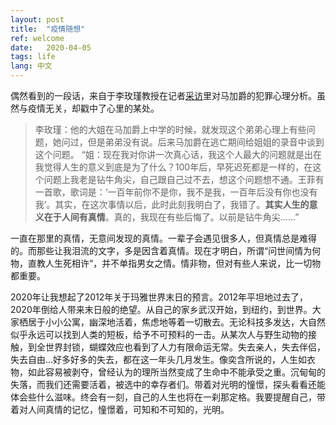 ```yaml
---
layout: post
title:  "疫情随想"
ref: welcome
date:   2020-04-05
tags: life
lang: 中文
---
```


偶然看到的一段话，来自于李玫瑾教授在记者[采访][ref-1]里对马加爵的犯罪心理分析。虽然与疫情无关，却戳中了心里的某处。
>李玫瑾：他的大姐在马加爵上中学的时候，就发现这个弟弟心理上有些问题，她问过，但是弟弟没有说。后来马加爵在逃亡期间给姐姐的录音中谈到这个问题。 
“姐：现在我对你讲一次真心话，我这个人最大的问题就是出在我觉得人生的意义到底是为了什么？100年后，早死迟死都是一样的，在这个问题上我老是钻牛角尖，自己跟自己过不去，想这个问题想不通。王菲有一首歌，歌词是：‘一百年前你不是你，我不是我，一百年后没有你也没有我’。其实，在这次事情以后，此时此刻我明白了，我错了。**其实人生的意义在于人间有真情**。真的，我现在有些后悔了。以前是钻牛角尖……” 

一直在那里的真情，无意间发现的真情。一辈子会遇见很多人，但真情总是难得的。而那些让我泪流的文字，多是因含着真情。现在才明白，所谓“问世间情为何物，直教人生死相许“，并不单指男女之情。情非物，但对有些人来说，比一切物都重要。

2020年让我想起了2012年关于玛雅世界末日的预言。2012年平坦地过去了，2020年倒给人带来末日般的绝望。从自己的家乡武汉开始，到纽约，到世界。大家栖居于小小公寓，幽深地活着，焦虑地等着一切散去。无论科技多发达，大自然似乎永远可以找到人类的短板，给予不可预料的一击。从某次人与野生动物的接触，到全世界封锁，蝴蝶效应也看到了人力有限命运无常。失去亲人，失去伴侣，失去自由...好多好多的失去，都在这一年头几月发生。像奕含所说的，人生如衣物，如此容易被剥夺，曾经认为的理所当然变成了生命中不能承受之重。沉甸甸的失落，而我们还需要活着，被选中的幸存者们。带着对光明的憧憬，探头看看还能体会些什么滋味。终会有一刻，自己的人生也将在一刹那定格。我要提醒自己，带着对人间真情的记忆，憧憬着，可知和不可知的，光明。



[ref-1]:http://www.people.com.cn/GB/jiaoyu/1055/2447332.html

